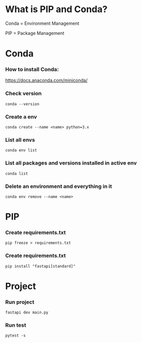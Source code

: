 # What is PIP and Conda?

Conda = Environment Management

PIP = Package Management

# Conda

### How to install Conda:

https://docs.anaconda.com/miniconda/

### Check version

```
conda --version
```

### Create a env

```
conda create --name <name> python=3.x
```

### List all envs

```
conda env list
```

### List all packages and versions installed in active env

```
conda list
```

### Delete an environment and everything in it

```
conda env remove --name <name>
```

# PIP

### Create requirements.txt

```
pip freeze > requirements.txt
```

### Create requirements.txt

```
pip install "fastapi[standard]"
```

# Project

### Run project

```
fastapi dev main.py
```

### Run test

```
pytest -s
```
